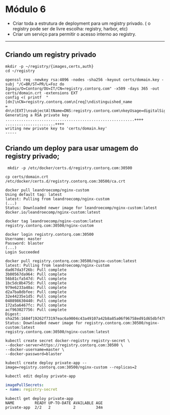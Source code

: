 # Módulo 6

- Criar toda a estrutura de deployment para um registry privado. ( o registry pode ser de livre escolha: registry, harbor, etc)
- Criar um serviço para permitir o acesso interno ao registry.
  
--- 

## Criando um registry privado

```console
mkdir -p ~/registry/{images,certs,auth}
cd ~/registry
```

```console
openssl req -newkey rsa:4096 -nodes -sha256 -keyout certs/domain.key -subj "/C=BR/ST=PR/L=Foz do
Iguaçu/O=Contorq/OU=IT/CN=registry.contorq.com" -x509 -days 365 -out certs/domain.crt -extensions EXT
config <( printf  "[dn]\nCN=registry.contorq.com\n[req]\ndistinguished_name
= dn\n[EXT]\nsubjectAltName=DNS:registry.contorq.com\nkeyUsage=digitalSignature\nextendedKeyUsage=serverAuth")
Generating a RSA private key
.........................................................++++
......................++++
writing new private key to 'certs/domain.key'
-----
```
## Criando um deploy para usar umagem do registry privado;

```console
 mkdir -p /etc/docker/certs.d/registry.contorq.com:30500
```
```console
cp certs/domain.crt /etc/docker/certs.d/registry.contorq.com:30500/ca.crt
```
```console
docker pull leandroecomp/nginx-custom
Using default tag: latest
latest: Pulling from leandroecomp/nginx-custom
(...)
Status: Downloaded newer image for leandroecomp/nginx-custom:latest
docker.io/leandroecomp/nginx-custom:latest
```

```console
docker tag leandroecomp/nginx-custom:latest registry.contorq.com:30500/nginx-custom
```

```console
docker login registry.contorq.com:30500
Username: master
Password: blaster
(...)
Login Succeeded
```
```console
docker pull registry.contorq.com:30500/nginx-custom:latest
latest: Pulling from leandroecomp/nginx-custom
dad67da3f26b: Pull complete
3b00567da964: Pull complete
56b81cfa547d: Pull complete
1bc5dc8b475d: Pull complete
979e6233a40a: Pull complete
d2a7ba8dbfee: Pull complete
32e44235e1d5: Pull complete
040898630440: Pull complete
172a5a6467fc: Pull complete
acf963027756: Pull complete
Digest: sha256:1684f19262f73197eac6a9004c43a49107a42b8a85a06f96758ed91d65dbf479
Status: Downloaded newer image for registry.contorq.com:30500/nginx-custom:latest
registry.contorq.com:30500/nginx-custom:latest
```

```console
kubectl create secret docker-registry registry-secret \
--docker-server=https://registry.contorq.com:30500 \
--docker-username=master \
--docker-password=blaster
```

```console
kubectl create deploy private-app --image=registry.contorq.com:30500/nginx-custom --replicas=2
```
```console
kubectl edit deploy private-app
```
```yaml
imagePullSecrets:
- name: registry-secret
```
```console
kubectl get deploy private-app
NAME         READY UP-TO-DATE AVAILABLE AGE
private-app  2/2   2          2         34m
```
